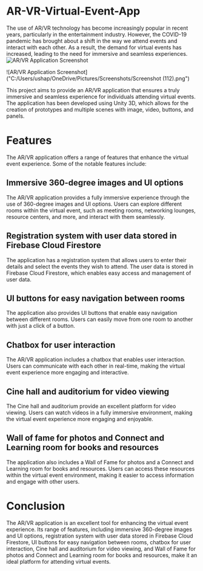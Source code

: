 # AR-VR-Virtual-Event-App
The use of AR/VR technology has become increasingly popular in recent years, particularly in the entertainment industry. However, the COVID-19 pandemic has brought about a shift in the way we attend events and interact with each other. As a result, the demand for virtual events has increased, leading to the need for immersive and seamless experiences.
![AR/VR Application Screenshot](https://drive.google.com/file/d/1dI7l1d0-SBAOHqh13OTYya-aXvl1YiDr/view?usp=sharing "AR/VR Application Screenshot")

![AR/VR Application Screenshot]("C:/Users/ushap/OneDrive/Pictures/Screenshots/Screenshot (112).png")


This project aims to provide an AR/VR application that ensures a truly immersive and seamless experience for individuals attending virtual events. The application has been developed using Unity 3D, which allows for the creation of prototypes and multiple scenes with image, video, buttons, and panels.

# Features
The AR/VR application offers a range of features that enhance the virtual event experience. Some of the notable features include:

## Immersive 360-degree images and UI options
The AR/VR application provides a fully immersive experience through the use of 360-degree images and UI options. Users can explore different rooms within the virtual event, such as meeting rooms, networking lounges, resource centers, and more, and interact with them seamlessly.

## Registration system with user data stored in Firebase Cloud Firestore
The application has a registration system that allows users to enter their details and select the events they wish to attend. The user data is stored in Firebase Cloud Firestore, which enables easy access and management of user data.

## UI buttons for easy navigation between rooms
The application also provides UI buttons that enable easy navigation between different rooms. Users can easily move from one room to another with just a click of a button.

## Chatbox for user interaction
The AR/VR application includes a chatbox that enables user interaction. Users can communicate with each other in real-time, making the virtual event experience more engaging and interactive.

## Cine hall and auditorium for video viewing
The Cine hall and auditorium provide an excellent platform for video viewing. Users can watch videos in a fully immersive environment, making the virtual event experience more engaging and enjoyable.

## Wall of fame for photos and Connect and Learning room for books and resources
The application also includes a Wall of Fame for photos and a Connect and Learning room for books and resources. Users can access these resources within the virtual event environment, making it easier to access information and engage with other users.

# Conclusion
The AR/VR application is an excellent tool for enhancing the virtual event experience. Its range of features, including immersive 360-degree images and UI options, registration system with user data stored in Firebase Cloud Firestore, UI buttons for easy navigation between rooms, chatbox for user interaction, Cine hall and auditorium for video viewing, and Wall of Fame for photos and Connect and Learning room for books and resources, make it an ideal platform for attending virtual events.
